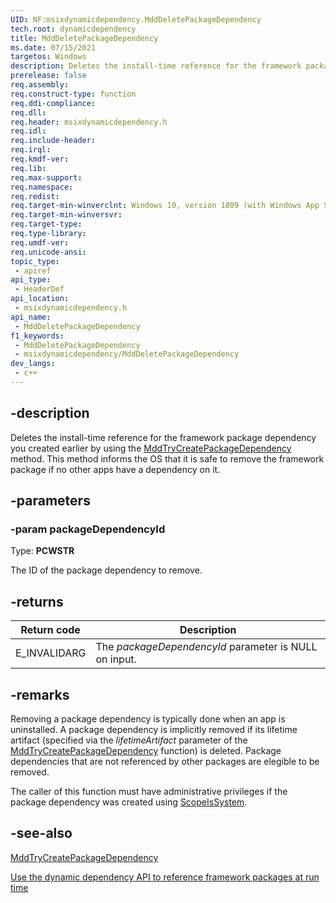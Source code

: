 ```yaml
---
UID: NF:msixdynamicdependency.MddDeletePackageDependency
tech.root: dynamicdependency
title: MddDeletePackageDependency
ms.date: 07/15/2021 
targetos: Windows
description: Deletes the install-time reference for the framework package dependency you created earlier by using the MddTryCreatePackageDependency method. This method informs the OS that it is safe to remove the framework package if no other apps have a dependency on it.
prerelease: false
req.assembly: 
req.construct-type: function
req.ddi-compliance: 
req.dll: 
req.header: msixdynamicdependency.h
req.idl: 
req.include-header: 
req.irql: 
req.kmdf-ver: 
req.lib: 
req.max-support: 
req.namespace: 
req.redist: 
req.target-min-winverclnt: Windows 10, version 1809 (with Windows App SDK 1.0 Preview 1 or later)
req.target-min-winversvr: 
req.target-type: 
req.type-library: 
req.umdf-ver: 
req.unicode-ansi: 
topic_type:
 - apiref
api_type:
 - HeaderDef
api_location:
 - msixdynamicdependency.h
api_name:
 - MddDeletePackageDependency
f1_keywords:
 - MddDeletePackageDependency
 - msixdynamicdependency/MddDeletePackageDependency
dev_langs:
 - c++
---
```


## -description

Deletes the install-time reference for the framework package dependency you created earlier by using the [MddTryCreatePackageDependency](nf-msixdynamicdependency-mddtrycreatepackagedependency.md) method. This method informs the OS that it is safe to remove the framework package if no other apps have a dependency on it.

## -parameters

### -param packageDependencyId

Type: **PCWSTR**

The ID of the package dependency to remove.

## -returns

| Return code | Description |
|-------------|-------------|
| E_INVALIDARG | The *packageDependencyId* parameter is NULL on input. |

## -remarks

Removing a package dependency is typically done when an app is uninstalled. A package dependency is implicitly removed if its lifetime artifact (specified via the *lifetimeArtifact* parameter of the [MddTryCreatePackageDependency](nf-msixdynamicdependency-mddtrycreatepackagedependency.md) function) is deleted. Package dependencies that are not referenced by other packages are elegible to be removed.

The caller of this function must have administrative privileges if the package dependency was created using [ScopeIsSystem](ne-msixdynamicdependency-mddcreatepackagedependencyoptions.md).

## -see-also

[MddTryCreatePackageDependency](nf-msixdynamicdependency-mddtrycreatepackagedependency.md)


[Use the dynamic dependency API to reference framework packages at run time](/windows/apps/desktop/modernize/framework-packages/use-the-dynamic-dependency-api)

